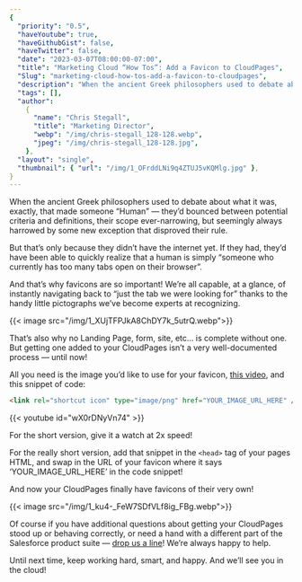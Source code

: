 ```yaml
---
{
  "priority": "0.5",
  "haveYoutube": true,
  "haveGithubGist": false,
  "haveTwitter": false,
  "date": "2023-03-07T08:00:00-07:00",
  "title": "Marketing Cloud “How Tos”: Add a Favicon to CloudPages",
  "Slug": "marketing-cloud-how-tos-add-a-favicon-to-cloudpages",
  "description": "When the ancient Greek philosophers used to debate about what it was, exactly, that made someone “Human” — they’d bounced between…",
  "tags": [],
  "author":
    {
      "name": "Chris Stegall",
      "title": "Marketing Director",
      "webp": "/img/chris-stegall_128-128.webp",
      "jpeg": "/img/chris-stegall_128-128.jpg",
    },
  "layout": "single",
  "thumbnail": { "url": "/img/1_OFrddLNi9q4ZTUJ5vKQMlg.jpg" },
}
---
```


When the ancient Greek philosophers used to debate about what it was, exactly, that made someone “Human” — they’d bounced between potential criteria and definitions, their scope ever-narrowing, but seemingly always harrowed by some new exception that disproved their rule.

But that’s only because they didn’t have the internet yet. If they had, they’d have been able to quickly realize that a human is simply “someone who currently has too many tabs open on their browser”.

And that’s why favicons are so important! We’re all capable, at a glance, of instantly navigating back to “just the tab we were looking for” thanks to the handy little pictographs we’ve become experts at recognizing.

{{< image src="/img/1_XUjTFPJkA8ChDY7k_5utrQ.webp">}}

That’s also why no Landing Page, form, site, etc… is complete without one. But getting one added to your CloudPages isn’t a very well-documented process — until now!

All you need is the image you’d like to use for your favicon, [this video](https://www.youtube.com/watch?v=wX0rDNyVn74), and this snippet of code:

```html
<link rel="shortcut icon" type="image/png" href="YOUR_IMAGE_URL_HERE" />
```

{{< youtube id="wX0rDNyVn74" >}}

For the short version, give it a watch at 2x speed!

For the really short version, add that snippet in the `<head>` tag of your pages HTML, and swap in the URL of your favicon where it says ‘YOUR_IMAGE_URL_HERE’ in the code snippet!

And now your CloudPages finally have favicons of their very own!

{{< image src="/img/1_ku4-_FeW7SDfVLf8ig_FBg.webp">}}

Of course if you have additional questions about getting your CloudPages stood up or behaving correctly, or need a hand with a different part of the Salesforce product suite — [drop us a line](https://appexchange.salesforce.com/appxConsultingListingDetail?listingId=a0N30000001gF9jEAE)! We’re always happy to help.

Until next time, keep working hard, smart, and happy. And we’ll see you in the cloud!
